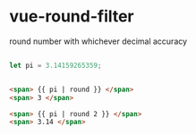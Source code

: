 # vue-round-filter
round number with whichever decimal accuracy

```javascript

let pi = 3.14159265359;

```

```html

<span> {{ pi | round }} </span>
<span> 3 </span>

<span> {{ pi | round 2 }} </span>
<span> 3.14 </span>

```
